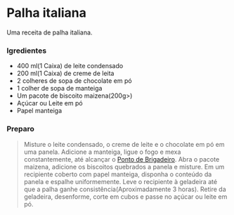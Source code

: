 # Palha italiana

Uma receita de palha italiana.

### Igredientes

* 400 ml(1 Caixa) de leite condensado
* 200 ml(1 Caixa) de creme de leita
* 2 colheres de sopa de chocolate em pó
* 1 colher de sopa de manteiga
* Um pacote de biscoito maizena(200g>)
* Açúcar ou Leite em pó
* Papel manteiga

### Preparo

> Misture o leite condensado, o creme de leite e o chocolate em pó em uma panela. Adicione a manteiga, ligue o fogo e mexa constantemente, até alcançar o [Ponto de Brigadeiro](https://www.google.com/search?q=ponto+brigadeiro). Abra o pacote maizena, adicione os biscoitos quebrados a panela e misture. Em um recipiente coberto com papel manteiga, disponha o conteúdo da panela e espalhe uniformemente. Leve o recipiente à geladeira até que a palha ganhe consistência(Aproximadamente 3 horas). Retire da geladeira, desenforme, corte em cubos e passe no açúcar ou leite em pó.
